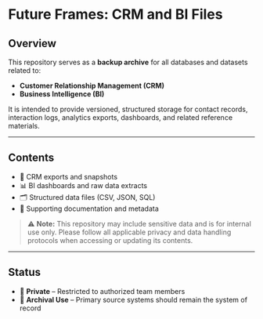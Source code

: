 # Future Frames: CRM and BI Files

## Overview

This repository serves as a **backup archive** for all databases and datasets related to:

- **Customer Relationship Management (CRM)**  
- **Business Intelligence (BI)**

It is intended to provide versioned, structured storage for contact records, interaction logs, analytics exports, dashboards, and related reference materials.

---

## Contents

- 📇 CRM exports and snapshots  
- 📊 BI dashboards and raw data extracts  
- 🗂️ Structured data files (CSV, JSON, SQL)  
- 📝 Supporting documentation and metadata  

> ⚠️ **Note:** This repository may include sensitive data and is for internal use only. Please follow all applicable privacy and data handling protocols when accessing or updating its contents.

---

## Status

- 🔐 **Private** – Restricted to authorized team members  
- 💾 **Archival Use** – Primary source systems should remain the system of record
